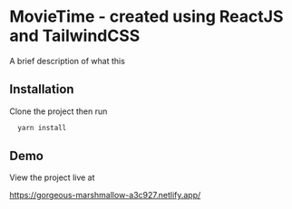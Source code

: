 
# MovieTime - created using ReactJS and TailwindCSS



A brief description of what this 

## Installation

Clone the project then run 

```bash
  yarn install
```

## Demo

View the project live at

https://gorgeous-marshmallow-a3c927.netlify.app/